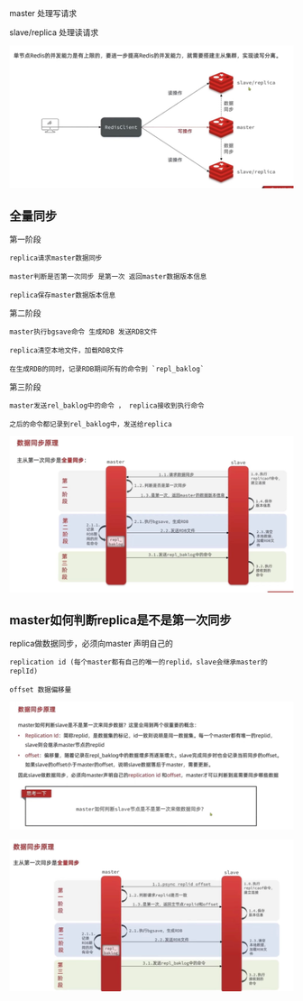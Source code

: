 master  处理写请求

slave/replica   处理读请求

![img_11.png](img_11.png)

全量同步
---

第一阶段

    replica请求master数据同步

    master判断是否第一次同步 是第一次 返回master数据版本信息

    replica保存master数据版本信息

第二阶段

    master执行bgsave命令 生成RDB 发送RDB文件
    
    replica清空本地文件，加载RDB文件

    在生成RDB的同时，记录RDB期间所有的命令到 `repl_baklog`

第三阶段

    master发送rel_baklog中的命令 ， replica接收到执行命令

    之后的命令都记录到rel_baklog中，发送给replica

![img_12.png](img_12.png)


master如何判断replica是不是第一次同步
---

replica做数据同步，必须向master 声明自己的

    replication id (每个master都有自己的唯一的replid，slave会继承master的replId)

    offset 数据偏移量 

![img_13.png](img_13.png)

![img_14.png](img_14.png)

    
    
    
